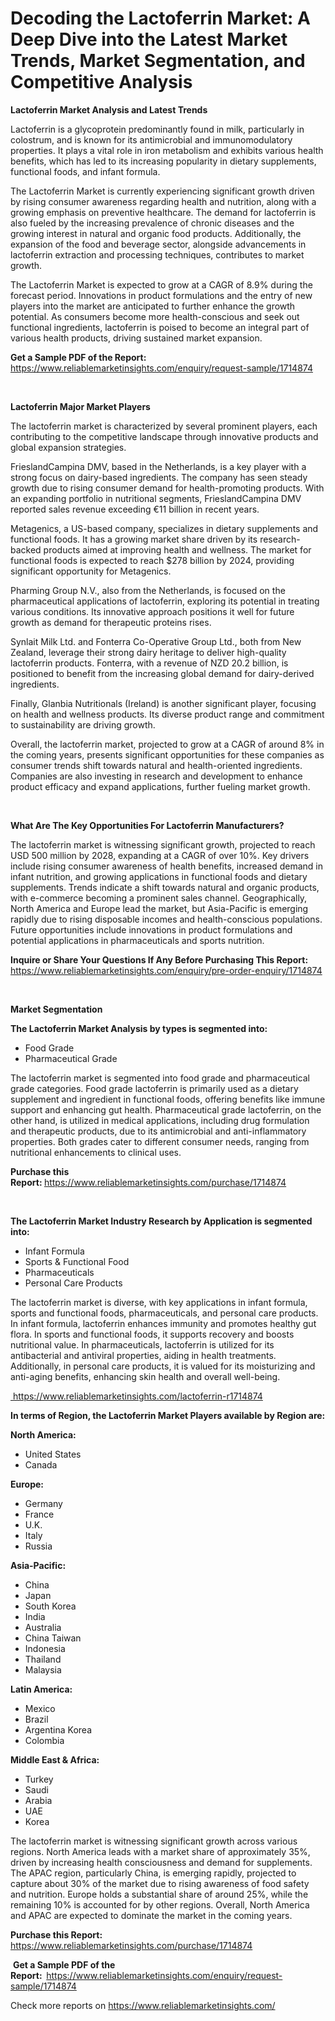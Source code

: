 <p><h1>Decoding the Lactoferrin Market: A Deep Dive into the Latest Market Trends, Market Segmentation, and Competitive Analysis</h1></p><p><strong>Lactoferrin Market Analysis and Latest Trends</strong></p>
<p><p>Lactoferrin is a glycoprotein predominantly found in milk, particularly in colostrum, and is known for its antimicrobial and immunomodulatory properties. It plays a vital role in iron metabolism and exhibits various health benefits, which has led to its increasing popularity in dietary supplements, functional foods, and infant formula. </p><p>The Lactoferrin Market is currently experiencing significant growth driven by rising consumer awareness regarding health and nutrition, along with a growing emphasis on preventive healthcare. The demand for lactoferrin is also fueled by the increasing prevalence of chronic diseases and the growing interest in natural and organic food products. Additionally, the expansion of the food and beverage sector, alongside advancements in lactoferrin extraction and processing techniques, contributes to market growth. </p><p>The Lactoferrin Market is expected to grow at a CAGR of 8.9% during the forecast period. Innovations in product formulations and the entry of new players into the market are anticipated to further enhance the growth potential. As consumers become more health-conscious and seek out functional ingredients, lactoferrin is poised to become an integral part of various health products, driving sustained market expansion.</p></p>
<p><strong>Get a Sample PDF of the Report:&nbsp;</strong> <a href="https://www.reliablemarketinsights.com/enquiry/request-sample/1714874?utm_campaign=3293&utm_medium=2&utm_source=Github&utm_content=ia&utm_term=28032025&utm_id=lactoferrin">https://www.reliablemarketinsights.com/enquiry/request-sample/1714874</a></p>
<p>&nbsp;</p>
<p><strong>Lactoferrin Major Market Players</strong></p>
<p><p>The lactoferrin market is characterized by several prominent players, each contributing to the competitive landscape through innovative products and global expansion strategies. </p><p>FrieslandCampina DMV, based in the Netherlands, is a key player with a strong focus on dairy-based ingredients. The company has seen steady growth due to rising consumer demand for health-promoting products. With an expanding portfolio in nutritional segments, FrieslandCampina DMV reported sales revenue exceeding €11 billion in recent years.</p><p>Metagenics, a US-based company, specializes in dietary supplements and functional foods. It has a growing market share driven by its research-backed products aimed at improving health and wellness. The market for functional foods is expected to reach $278 billion by 2024, providing significant opportunity for Metagenics.</p><p>Pharming Group N.V., also from the Netherlands, is focused on the pharmaceutical applications of lactoferrin, exploring its potential in treating various conditions. Its innovative approach positions it well for future growth as demand for therapeutic proteins rises.</p><p>Synlait Milk Ltd. and Fonterra Co-Operative Group Ltd., both from New Zealand, leverage their strong dairy heritage to deliver high-quality lactoferrin products. Fonterra, with a revenue of NZD 20.2 billion, is positioned to benefit from the increasing global demand for dairy-derived ingredients.</p><p>Finally, Glanbia Nutritionals (Ireland) is another significant player, focusing on health and wellness products. Its diverse product range and commitment to sustainability are driving growth. </p><p>Overall, the lactoferrin market, projected to grow at a CAGR of around 8% in the coming years, presents significant opportunities for these companies as consumer trends shift towards natural and health-oriented ingredients. Companies are also investing in research and development to enhance product efficacy and expand applications, further fueling market growth.</p></p>
<p>&nbsp;</p>
<p><strong>What Are The Key Opportunities For Lactoferrin Manufacturers?</strong></p>
<p><p>The lactoferrin market is witnessing significant growth, projected to reach USD 500 million by 2028, expanding at a CAGR of over 10%. Key drivers include rising consumer awareness of health benefits, increased demand in infant nutrition, and growing applications in functional foods and dietary supplements. Trends indicate a shift towards natural and organic products, with e-commerce becoming a prominent sales channel. Geographically, North America and Europe lead the market, but Asia-Pacific is emerging rapidly due to rising disposable incomes and health-conscious populations. Future opportunities include innovations in product formulations and potential applications in pharmaceuticals and sports nutrition.</p></p>
<p><strong>Inquire or Share Your Questions If Any Before Purchasing This Report:</strong> <a href="https://www.reliablemarketinsights.com/enquiry/pre-order-enquiry/1714874?utm_campaign=3293&utm_medium=2&utm_source=Github&utm_content=ia&utm_term=28032025&utm_id=lactoferrin">https://www.reliablemarketinsights.com/enquiry/pre-order-enquiry/1714874</a></p>
<p>&nbsp;</p>
<p><strong>Market Segmentation</strong></p>
<p><strong>The Lactoferrin Market Analysis by types is segmented into:</strong></p>
<p><ul><li>Food Grade</li><li>Pharmaceutical Grade</li></ul></p>
<p><p>The lactoferrin market is segmented into food grade and pharmaceutical grade categories. Food grade lactoferrin is primarily used as a dietary supplement and ingredient in functional foods, offering benefits like immune support and enhancing gut health. Pharmaceutical grade lactoferrin, on the other hand, is utilized in medical applications, including drug formulation and therapeutic products, due to its antimicrobial and anti-inflammatory properties. Both grades cater to different consumer needs, ranging from nutritional enhancements to clinical uses.</p></p>
<p><strong>Purchase this Report:&nbsp;</strong><a href="https://www.reliablemarketinsights.com/purchase/1714874?utm_campaign=3293&utm_medium=2&utm_source=Github&utm_content=ia&utm_term=28032025&utm_id=lactoferrin">https://www.reliablemarketinsights.com/purchase/1714874</a></p>
<p>&nbsp;</p>
<p><strong>The Lactoferrin Market Industry Research by Application is segmented into:</strong></p>
<p><ul><li>Infant Formula</li><li>Sports & Functional Food</li><li>Pharmaceuticals</li><li>Personal Care Products</li></ul></p>
<p><p>The lactoferrin market is diverse, with key applications in infant formula, sports and functional foods, pharmaceuticals, and personal care products. In infant formula, lactoferrin enhances immunity and promotes healthy gut flora. In sports and functional foods, it supports recovery and boosts nutritional value. In pharmaceuticals, lactoferrin is utilized for its antibacterial and antiviral properties, aiding in health treatments. Additionally, in personal care products, it is valued for its moisturizing and anti-aging benefits, enhancing skin health and overall well-being.</p></p>
<p><a href="https://www.reliablemarketinsights.com/lactoferrin-r1714874?utm_campaign=3293&utm_medium=2&utm_source=Github&utm_content=ia&utm_term=28032025&utm_id=lactoferrin">&nbsp;https://www.reliablemarketinsights.com/lactoferrin-r1714874</a></p>
<p><strong>In terms of Region, the Lactoferrin Market Players available by Region are:</strong></p>
<p>
    <p> <strong> North America: </strong>
        <ul>
            <li>United States</li>
            <li>Canada</li>
        </ul>
        </p> 
    <p> <strong> Europe: </strong>
        <ul>
            <li>Germany</li>
            <li>France</li>
            <li>U.K.</li>
            <li>Italy</li>
            <li>Russia</li>
        </ul>
        </p> 
    <p> <strong> Asia-Pacific: </strong>
        <ul>
            <li>China</li>
            <li>Japan</li>
            <li>South Korea</li>
            <li>India</li>
            <li>Australia</li>
            <li>China Taiwan</li>
            <li>Indonesia</li>
            <li>Thailand</li>
            <li>Malaysia</li>
        </ul>
        </p> 
    <p> <strong> Latin America: </strong>
        <ul>
            <li>Mexico</li>
            <li>Brazil</li>
            <li>Argentina Korea</li>
            <li>Colombia</li>
        </ul>
        </p> 
    <p> <strong> Middle East & Africa: </strong>
        <ul>
            <li>Turkey</li>
            <li>Saudi</li>
            <li>Arabia</li>
            <li>UAE</li>
            <li>Korea</li>
        </ul>
    </p>
    </p>
<p><p>The lactoferrin market is witnessing significant growth across various regions. North America leads with a market share of approximately 35%, driven by increasing health consciousness and demand for supplements. The APAC region, particularly China, is emerging rapidly, projected to capture about 30% of the market due to rising awareness of food safety and nutrition. Europe holds a substantial share of around 25%, while the remaining 10% is accounted for by other regions. Overall, North America and APAC are expected to dominate the market in the coming years.</p></p>
<p><strong>Purchase this Report: </strong><a href="https://www.reliablemarketinsights.com/purchase/1714874?utm_campaign=3293&utm_medium=2&utm_source=Github&utm_content=ia&utm_term=28032025&utm_id=lactoferrin">https://www.reliablemarketinsights.com/purchase/1714874</a></p>
<p>&nbsp;<strong>Get a Sample PDF of the Report:&nbsp;&nbsp;</strong><a href="https://www.reliablemarketinsights.com/enquiry/request-sample/1714874?utm_campaign=3293&utm_medium=2&utm_source=Github&utm_content=ia&utm_term=28032025&utm_id=lactoferrin">https://www.reliablemarketinsights.com/enquiry/request-sample/1714874</a></p>
<p><strong></strong></p>
<p>Check more reports on <a href="https://www.reliablemarketinsights.com/?utm_campaign=3293&utm_medium=2&utm_source=Github&utm_content=ia&utm_term=28032025&utm_id=lactoferrin">https://www.reliablemarketinsights.com/</a></p>